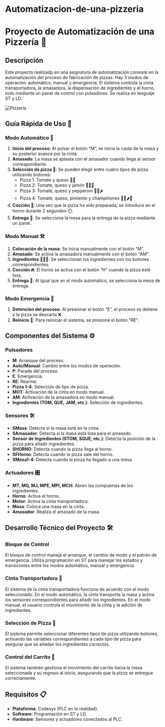 # Automatizacion-de-una-pizzeria
# Proyecto de Automatización de una Pizzería 🍕

## Descripción
Este proyecto realizadp en una asignatura de automatización consiste en la automatización del proceso de fabricación de pizzas. Hay 3 modos de operación: automático, manual y emergencia. El sistema controla la cinta transportadora, la amasadora, la dispensación de ingredientes y el horno, todo mediante un panel de control con pulsadores. Se realiza en lenguaje ST y LD.

![Pizzería](["C:\Users\Jaime\Downloads\pizza.jpeg"](https://github.com/JaimeGarrido99/Automatizacion-pizzeria/blob/main/Proyecto/pizza.jpeg))

## Guía Rápida de Uso 📝

### Modo Automático 🤖
1. **Inicio del proceso**: Al pulsar el botón “M”, se inicia la caída de la masa y su posterior avance por la cinta.
2. **Amasado**: La masa se aplasta con el amasador cuando llega al sensor correspondiente.
3. **Selección de pizza 🍕**: Se pueden elegir entre cuatro tipos de pizza utilizando botones:
   - Pizza 1: Tomate y queso 🍅🧀
   - Pizza 2: Tomate, queso y jamón 🍅🧀🍖
   - Pizza 3: Tomate, queso y pepperoni 🍅🧀🌶️
   - Pizza 4: Tomate, queso, pimiento y champiñones 🍅🧀🌶️🍄
4. **Cocción 🍳**: Una vez que la pizza ha sido preparada, se introduce en el horno durante 2 segundos ⏲️.
5. **Entrega 🚪**: Se selecciona la mesa para la entrega de la pizza mediante un panel.

### Modo Manual 🛠️
1. **Colocación de la masa**: Se inicia manualmente con el botón “M”.
2. **Amasado**: Se activa la amasadora manualmente con el botón “AM”.
3. **Ingredientes 🍅🧀🍖**: Se seleccionan los ingredientes con los botones correspondientes.
4. **Cocción 🔥**: El horno se activa con el botón “H” cuando la pizza esté lista.
5. **Entrega 🚪**: Al igual que en el modo automático, se selecciona la mesa de entrega.

### Modo Emergencia 🚨
1. **Detención del proceso**: Al presionar el botón “E”, el proceso se detiene y la pizza se descarta ❌.
2. **Reinicio 🔄**: Para reiniciar el sistema, se presiona el botón “RE”.

## Componentes del Sistema ⚙️

### Pulsadores
- **M**: Arranque del proceso.
- **Auto/Manual**: Cambio entre los modos de operación.
- **P**: Parada del proceso.
- **E**: Emergencia.
- **RE**: Rearme.
- **Pizza 1-4**: Selección de tipo de pizza.
- **MOT**: Activación de la cinta en modo manual.
- **AM**: Activación de la amasadora en modo manual.
- **Ingredientes (TOM, QUE, JAM, etc.)**: Selección de ingredientes.
  
### Sensores 🛠️
- **SMasa**: Detecta si la masa está en la cinta.
- **SAmasador**: Detecta si la masa está lista para el amasado.
- **Sensor de Ingredientes (STOM, SQUE, etc.)**: Detecta la posición de la pizza para añadir ingredientes.
- **SHORNO**: Detecta cuando la pizza llega al horno.
- **SFHorno**: Detecta cuando la pizza sale del horno.
- **SMesa1-4**: Detecta cuando la pizza ha llegado a una mesa.

### Actuadores 🎛️
- **MT, MQ, MJ, MPE, MPI, MCH**: Abren las compuertas de los ingredientes.
- **Horno**: Activa el horno.
- **Motor**: Activa la cinta transportadora.
- **Masa**: Coloca una masa en la cinta.
- **Amasador**: Realiza el amasado de la masa.

## Desarrollo Técnico del Proyecto 🛠️

### Bloque de Control
El bloque de control maneja el arranque, el cambio de modo y el patrón de emergencia. Utiliza programación en ST para manejar los estados y transiciones entre los modos automático, manual y emergencia.

### Cinta Transportadora 🚶
El sistema de la cinta transportadora funciona de acuerdo con el modo seleccionado. En el modo automático, la cinta transporta la masa y activa los sensores correspondientes para añadir los ingredientes. En el modo manual, el usuario controla el movimiento de la cinta y la adición de ingredientes.

### Selección de Pizza 🍕
El sistema permite seleccionar diferentes tipos de pizza utilizando botones, activando las variables correspondientes a cada tipo de pizza para asegurar que se añadan los ingredientes correctos.

### Control del Carrito 🚪
El sistema también gestiona el movimiento del carrito hacia la mesa seleccionada y su regreso al inicio, asegurando que la pizza se entregue correctamente.

## Requisitos 📋
- **Plataforma**: Codesys (PLC en la realidad).
- **Software**: Programación en ST y LD.
- **Hardware**: Sensores y actuadores conectados al PLC.
